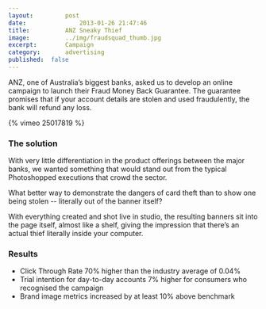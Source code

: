 ```yaml
---
layout:			post
date:				2013-01-26 21:47:46
title:			ANZ Sneaky Thief
image:			../img/fraudsquad_thumb.jpg
excerpt:		Campaign
category:		advertising
published:	false
---
```


ANZ, one of Australia’s biggest banks, asked us to develop an online campaign to launch their Fraud Money Back Guarantee. The guarantee promises that if your account details are stolen and used fraudulently, the bank will refund any loss.

{% vimeo 25017819 %}

<!-- {% vimeo 25017796 %}

{% vimeo 25017780 %}

{% vimeo 25017745 %} -->

### The solution

With very little differentiation in the product offerings between the major banks, we wanted something that would stand out from the typical Photoshopped executions that crowd the sector.

What better way to demonstrate the dangers of card theft than to show one being stolen -- literally out of the banner itself?

With everything created and shot live in studio, the resulting banners sit into the page itself, almost like a shelf, giving the impression that there’s an actual thief literally inside your computer.

### Results ###

* Click Through Rate 70% higher than the industry average of 0.04%
* Trial intention for day-to-day accounts 7% higher for consumers who recognised the campaign
* Brand image metrics increased by at least 10% above benchmark